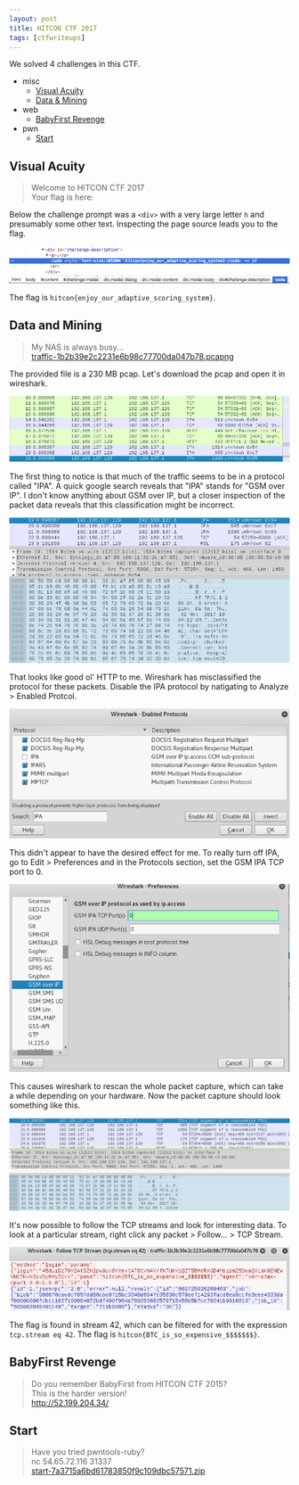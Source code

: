 ```yaml
---
layout: post
title: HITCON CTF 2017
tags: [ctfwriteups]
---
```


We solved 4 challenges in this CTF.
- misc
  - [Visual Acuity](#visual-acuity)
  - [Data & Mining](#data-and-mining)
- web
  - [BabyFirst Revenge](#babyfirst-revenge)
- pwn
  - [Start](#start)

## Visual Acuity 

> Welcome to HITCON CTF 2017  
> Your flag is here:

Below the challenge prompt was a `<div>` with a very large letter `h` and presumably some other text. Inspecting the page source leads you to the flag.

![Flag for Visual Acuity](/assets/hitcon2017/visualacuity.png)

The flag is `hitcon{enjoy_our_adaptive_scoring_system}`.

## Data and Mining

> My NAS is always busy...  
> [traffic-1b2b39e2c2231e6b98c77700da047b78.pcapng](https://xmunoz.com/ctfs/hitcon2017/traffic-1b2b39e2c2231e6b98c77700da047b78.pcapng)

The provided file is a 230 MB pcap. Let's download the pcap and open it in wireshark. 

![Wireshark pcap](/assets/hitcon2017/wireshark.png)

The first thing to notice is that much of the traffic seems to be in a protocol called "IPA". A quick google search reveals that "IPA" stands for "GSM over IP". I don't know anything about GSM over IP, but a closer inspection of the packet data reveals that this classification might be incorrect.

![ipa packet](/assets/hitcon2017/ipa.png)

That looks like good ol' HTTP to me. Wireshark has misclassified the protocol for these packets. Disable the IPA protocol by natigating to Analyze > Enabled Protcol.

![disable ipa](/assets/hitcon2017/ipadisable.png)

This didn't appear to have the desired effect for me. To really turn off IPA, go to Edit > Preferences and in the Protocols section, set the GSM IPA TCP port to 0.

![disable ipa again](/assets/hitcon2017/ipadisable2.png)

This causes wireshark to rescan the whole packet capture, which can take a while depending on your hardware. Now the packet capture should look something like this.

![new packet capture](/assets/hitcon2017/newcapture.png)

It's now possible to follow the TCP streams and look for interesting data. To look at a particular stream, right click any packet > Follow... > TCP Stream.

![follow tcp stream](/assets/hitcon2017/followstream.png)

The flag is found in stream 42, which can be filtered for with the expression `tcp.stream eq 42`. The flag is `hitcon{BTC_is_so_expensive_$$$$$$$}`.

## BabyFirst Revenge

> Do you remember BabyFirst from HITCON CTF 2015?  
> This is the harder version!  
> http://52.199.204.34/

## Start

> Have you tried pwntools-ruby?  
> nc 54.65.72.116 31337  
> [start-7a3715a6bd61783850f9c109dbc57571.zip](/assets/hitcon2017/start-7a3715a6bd61783850f9c109dbc57571.zip)
